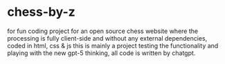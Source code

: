 # chess-by-z
for fun coding project for an open source chess website where the processing is fully client-side and without any external dependencies, coded in html, css &amp; js
this is mainly a project testing the functionality and playing with the new gpt-5 thinking, all code is written by chatgpt.
